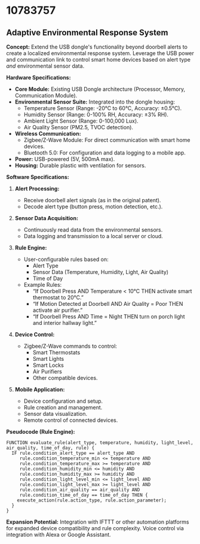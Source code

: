 # 10783757

## Adaptive Environmental Response System

**Concept:** Extend the USB dongle's functionality beyond doorbell alerts to create a localized environmental response system. Leverage the USB power and communication link to control smart home devices based on alert type *and* environmental sensor data.

**Hardware Specifications:**

*   **Core Module:** Existing USB Dongle architecture (Processor, Memory, Communication Module).
*   **Environmental Sensor Suite:** Integrated into the dongle housing:
    *   Temperature Sensor (Range: -20°C to 60°C, Accuracy: ±0.5°C).
    *   Humidity Sensor (Range: 0-100% RH, Accuracy: ±3% RH).
    *   Ambient Light Sensor (Range: 0-100,000 Lux).
    *   Air Quality Sensor (PM2.5, TVOC detection).
*   **Wireless Communication:**
    *   Zigbee/Z-Wave Module: For direct communication with smart home devices.
    *   Bluetooth 5.0: For configuration and data logging to a mobile app.
*   **Power:** USB-powered (5V, 500mA max).
*   **Housing:** Durable plastic with ventilation for sensors.

**Software Specifications:**

1.  **Alert Processing:**
    *   Receive doorbell alert signals (as in the original patent).
    *   Decode alert type (button press, motion detection, etc.).

2.  **Sensor Data Acquisition:**
    *   Continuously read data from the environmental sensors.
    *   Data logging and transmission to a local server or cloud.

3.  **Rule Engine:**
    *   User-configurable rules based on:
        *   Alert Type
        *   Sensor Data (Temperature, Humidity, Light, Air Quality)
        *   Time of Day
    *   Example Rules:
        *   “If Doorbell Press AND Temperature < 10°C THEN activate smart thermostat to 20°C.”
        *   “If Motion Detected at Doorbell AND Air Quality = Poor THEN activate air purifier.”
        *   “If Doorbell Press AND Time = Night THEN turn on porch light and interior hallway light.”

4.  **Device Control:**
    *   Zigbee/Z-Wave commands to control:
        *   Smart Thermostats
        *   Smart Lights
        *   Smart Locks
        *   Air Purifiers
        *   Other compatible devices.

5.  **Mobile Application:**
    *   Device configuration and setup.
    *   Rule creation and management.
    *   Sensor data visualization.
    *   Remote control of connected devices.

**Pseudocode (Rule Engine):**

```
FUNCTION evaluate_rule(alert_type, temperature, humidity, light_level, air_quality, time_of_day, rule) {
  IF rule.condition_alert_type == alert_type AND
     rule.condition_temperature_min <= temperature AND
     rule.condition_temperature_max >= temperature AND
     rule.condition_humidity_min <= humidity AND
     rule.condition_humidity_max >= humidity AND
     rule.condition_light_level_min <= light_level AND
     rule.condition_light_level_max >= light_level AND
     rule.condition_air_quality == air_quality AND
     rule.condition_time_of_day == time_of_day THEN {
    execute_action(rule.action_type, rule.action_parameter);
  }
}
```

**Expansion Potential:** Integration with IFTTT or other automation platforms for expanded device compatibility and rule complexity. Voice control via integration with Alexa or Google Assistant.
